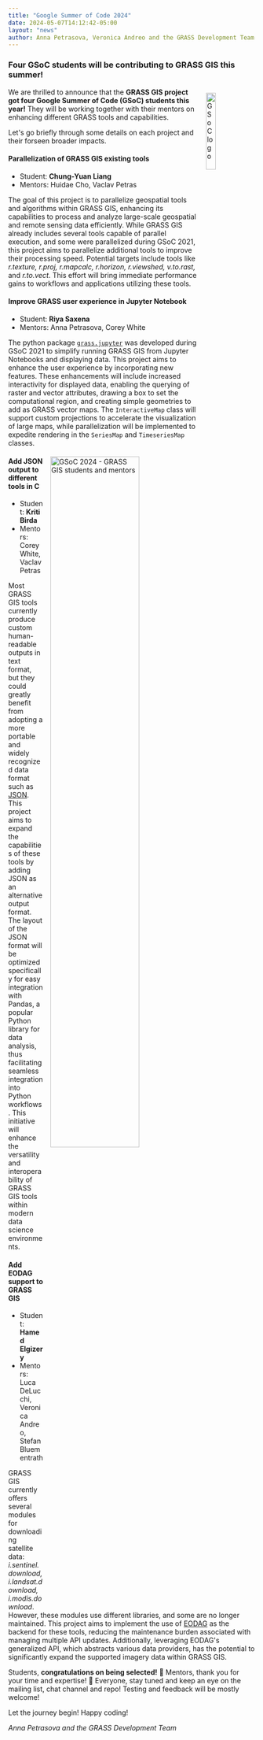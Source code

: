 ```yaml
---
title: "Google Summer of Code 2024"
date: 2024-05-07T14:12:42-05:00
layout: "news"
author: Anna Petrasova, Veronica Andreo and the GRASS Development Team
---
```


### Four GSoC students will be contributing to GRASS GIS this summer!
<a href="https://summerofcode.withgoogle.com/programs/2024/organizations/osgeo-open-source-geospatial-foundation">
  <img src="https://summerofcode.withgoogle.com/assets/media/logo-sun.svg"
   alt="GSoC logo"
   title="GSoC logo"
   width="20%" style="float:right;padding-left:15px;padding-top:10px">
</a>

We are thrilled to announce that the 
**GRASS GIS project got four Google Summer of Code (GSoC) students this year!** 
They will be working together with their mentors on enhancing 
different GRASS tools and capabilities. 

Let's go briefly through some details on each project and their forseen broader impacts. 


#### Parallelization of GRASS GIS existing tools

- Student: **Chung-Yuan Liang**
- Mentors: Huidae Cho, Vaclav Petras

The goal of this project is to parallelize geospatial tools and algorithms
within GRASS GIS, enhancing its capabilities to process and analyze large-scale
geospatial and remote sensing data efficiently.
While GRASS GIS already includes several tools capable of parallel execution,
and some were parallelized during GSoC 2021, this project aims to
parallelize additional tools to improve their processing speed. Potential targets
include tools like *r.texture, r.proj, r.mapcalc, r.horizon, r.viewshed,
v.to.rast,* and *r.to.vect*. This effort will bring immediate performance
gains to workflows and applications utilizing these tools.


#### Improve GRASS user experience in Jupyter Notebook 

- Student: **Riya Saxena**
- Mentors: Anna Petrasova, Corey White

The python package [`grass.jupyter`](https://grass.osgeo.org/grass83/manuals/libpython/grass.jupyter.html) 
was developed during GSoC 2021 to simplify running GRASS GIS from Jupyter Notebooks
and displaying data. 
This project aims to enhance the user experience by incorporating new features.
These enhancements will include increased interactivity for displayed data, enabling
the querying of raster and vector attributes, drawing a box to set the computational
region, and creating simple geometries to add as GRASS vector maps. The `InteractiveMap`
class will support custom projections to accelerate the visualization of large maps,
while parallelization will be implemented to expedite rendering in the `SeriesMap`
and `TimeseriesMap` classes.

<a href="/images/news/gsoc_2024_students_and_mentors.png">
  <img src="/images/news/gsoc_2024_students_and_mentors.png"
   alt="GSoC 2024 - GRASS GIS students and mentors"
   title="GSoC 2024 - GRASS GIS students and mentors"
   width="60%" style="float:right;padding-left:15px;padding-top:5px">
</a>

#### Add JSON output to different tools in C

- Student: **Kriti Birda**
- Mentors: Corey White, Vaclav Petras

Most GRASS GIS tools currently produce custom human-readable outputs in text
format, but they could greatly benefit from adopting a more portable and widely
recognized data format such as [JSON](https://www.json.org/json-en.html).
This project aims to expand the capabilities of these tools by adding JSON as
an alternative output format.
The layout of the JSON format will be optimized specifically for easy
integration with Pandas, a popular Python library for data analysis, thus
facilitating seamless integration into Python workflows.
This initiative will enhance the versatility and interoperability of GRASS GIS
tools within modern data science environments.


#### Add EODAG support to GRASS GIS

- Student: **Hamed Elgizery**
- Mentors: Luca DeLucchi, Veronica Andreo, Stefan Bluementrath

GRASS GIS currently offers several modules for downloading satellite data:
*i.sentinel.download, i.landsat.download, i.modis.download*. However, these
modules use different libraries, and some are no longer maintained. This project
aims to implement the use of [EODAG](https://eodag.readthedocs.io/en/stable/) as
the backend for these tools, reducing the maintenance burden associated with
managing multiple API updates. Additionally, leveraging EODAG's generalized API,
which abstracts various data providers, has the potential to significantly expand
the supported imagery data within GRASS GIS.


Students, **congratulations on being selected!** 🤩 Mentors, thank you for 
your time and expertise! 🙌 Everyone, stay tuned and keep an eye on the mailing
list, chat channel and repo! Testing and feedback will be mostly welcome!

Let the journey begin! Happy coding!

*Anna Petrasova and the GRASS Development Team*
